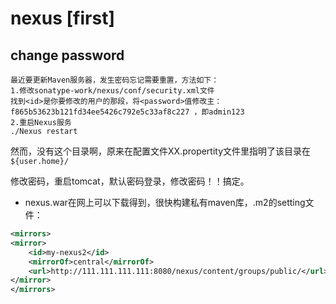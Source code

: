 # nexus [first]

## change password

```
最近要更新Maven服务器，发生密码忘记需要重置，方法如下：
1.修改sonatype-work/nexus/conf/security.xml文件
找到<id>是你要修改的用户的那段，将<password>值修改主：f865b53623b121fd34ee5426c792e5c33af8c227 ，即admin123
2.重启Nexus服务
./Nexus restart
```

然而，没有这个目录啊，原来在配置文件XX.propertity文件里指明了该目录在`${user.home}/`

修改密码，重启tomcat，默认密码登录，修改密码！！搞定。

- nexus.war在网上可以下载得到，很快构建私有maven库，.m2的setting文件：

```xml
<mirrors>	
<mirror>
	<id>my-nexus2</id>
	<mirrorOf>central</mirrorOf>
	<url>http://111.111.111.111:8080/nexus/content/groups/public/</url>
</mirror>
</mirrors>	
```